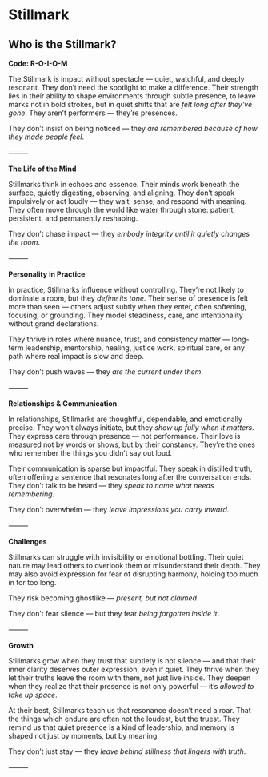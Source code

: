 # Stillmark
## Who is the Stillmark?
**Code: R-O-I-O-M**

The Stillmark is impact without spectacle — quiet, watchful, and deeply resonant. They don’t need the spotlight to make a difference. Their strength lies in their ability to shape environments through subtle presence, to leave marks not in bold strokes, but in quiet shifts that are *felt long after they've gone*. They aren’t performers — they’re presences.

They don’t insist on being noticed — they *are remembered because of how they made people feel*.

⸻

**The Life of the Mind**

Stillmarks think in echoes and essence. Their minds work beneath the surface, quietly digesting, observing, and aligning. They don’t speak impulsively or act loudly — they wait, sense, and respond with meaning. They often move through the world like water through stone: patient, persistent, and permanently reshaping.

They don’t chase impact — they *embody integrity until it quietly changes the room*.

⸻

**Personality in Practice**

In practice, Stillmarks influence without controlling. They’re not likely to dominate a room, but they *define its tone*. Their sense of presence is felt more than seen — others adjust subtly when they enter, often softening, focusing, or grounding. They model steadiness, care, and intentionality without grand declarations.

They thrive in roles where nuance, trust, and consistency matter — long-term leadership, mentorship, healing, justice work, spiritual care, or any path where real impact is slow and deep.

They don’t push waves — they *are the current under them*.

⸻

**Relationships & Communication**

In relationships, Stillmarks are thoughtful, dependable, and emotionally precise. They won’t always initiate, but they *show up fully when it matters*. They express care through presence — not performance. Their love is measured not by words or shows, but by their constancy. They’re the ones who remember the things you didn’t say out loud.

Their communication is sparse but impactful. They speak in distilled truth, often offering a sentence that resonates long after the conversation ends. They don’t talk to be heard — they *speak to name what needs remembering*.

They don’t overwhelm — they *leave impressions you carry inward*.

⸻

**Challenges**

Stillmarks can struggle with invisibility or emotional bottling. Their quiet nature may lead others to overlook them or misunderstand their depth. They may also avoid expression for fear of disrupting harmony, holding too much in for too long.

They risk becoming ghostlike — *present, but not claimed*.

They don’t fear silence — but they fear *being forgotten inside it*.

⸻

**Growth**

Stillmarks grow when they trust that subtlety is not silence — and that their inner clarity deserves outer expression, even if quiet. They thrive when they let their truths leave the room with them, not just live inside. They deepen when they realize that their presence is not only powerful — it’s *allowed to take up space*.

At their best, Stillmarks teach us that resonance doesn’t need a roar. That the things which endure are often not the loudest, but the truest. They remind us that quiet presence is a kind of leadership, and memory is shaped not just by moments, but by meaning.

They don’t just stay — they *leave behind stillness that lingers with truth*.

⸻
